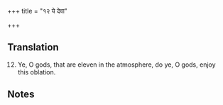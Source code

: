 +++
title = "१२ ये देवा"

+++
## Translation
12. Ye, O gods, that are eleven in the atmosphere, do ye, O gods, enjoy  
this oblation.

## Notes

